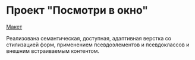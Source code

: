 # Проект "Посмотри в окно"

[Макет](https://www.figma.com/design/QHcvX1RsUI89CulRB7HLk6/%234-%D0%9F%D0%BE%D1%81%D0%BC%D0%BE%D1%82%D1%80%D0%B8-%D0%B2-%D0%BE%D0%BA%D0%BD%D0%BE?node-id=0-1&node-type=canvas&t=3h35LeaI62b9qvLa-0)

Реализована семантическая, доступная, адаптивная верстка со стилизацией форм, применением псевдоэлементов и псевдоклассов и внешним встраиваемым контентом.
